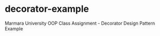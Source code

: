 decorator-example
=================

Marmara University OOP Class Assignment - Decorator Design Pattern Example

